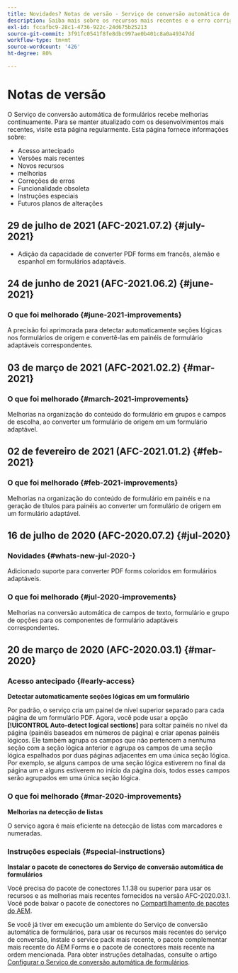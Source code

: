 ```yaml
---
title: Novidades? Notas de versão - Serviço de conversão automática de formulários
description: Saiba mais sobre os recursos mais recentes e o erro corrigido do serviço de conversão automática de formulários
exl-id: fccafbc9-28c1-4736-922c-24d675b25213
source-git-commit: 3f91fc0541f8fe8dbc997ae0b401c8a0a49347dd
workflow-type: tm+mt
source-wordcount: '426'
ht-degree: 80%

---
```


# Notas de versão

O Serviço de conversão automática de formulários recebe melhorias continuamente. Para se manter atualizado com os desenvolvimentos mais recentes, visite esta página regularmente. Esta página fornece informações sobre:

* Acesso antecipado
* Versões mais recentes
* Novos recursos
* melhorias
* Correções de erros
* Funcionalidade obsoleta
* Instruções especiais
* Futuros planos de alterações

## 29 de julho de 2021 (AFC-2021.07.2) {#july-2021}

* Adição da capacidade de converter PDF forms em francês, alemão e espanhol em formulários adaptáveis.

## 24 de junho de 2021 (AFC-2021.06.2) {#june-2021}

### O que foi melhorado {#june-2021-improvements}

A precisão foi aprimorada para detectar automaticamente seções lógicas nos formulários de origem e convertê-las em painéis de formulário adaptáveis correspondentes.

## 03 de março de 2021 (AFC-2021.02.2) {#mar-2021}

### O que foi melhorado {#march-2021-improvements}

Melhorias na organização do conteúdo do formulário em grupos e campos de escolha, ao converter um formulário de origem em um formulário adaptável.

## 02 de fevereiro de 2021 (AFC-2021.01.2) {#feb-2021}

### O que foi melhorado {#feb-2021-improvements}

Melhorias na organização do conteúdo de formulário em painéis e na geração de títulos para painéis ao converter um formulário de origem em um formulário adaptável.

## 16 de julho de 2020 (AFC-2020.07.2) {#jul-2020}

### Novidades {#whats-new-jul-2020-}

Adicionado suporte para converter PDF forms coloridos em formulários adaptáveis.

### O que foi melhorado {#jul-2020-improvements}

Melhorias na conversão automática de campos de texto, formulário e grupo de opções para os componentes de formulário adaptáveis correspondentes.


## 20 de março de 2020 (AFC-2020.03.1) {#mar-2020}

### Acesso antecipado {#early-access}

**Detectar automaticamente seções lógicas em um formulário**

Por padrão, o serviço cria um painel de nível superior separado para cada página de um formulário PDF. Agora, você pode usar a opção **[!UICONTROL Auto-detect logical sections]** para soltar painéis no nível da página (painéis baseados em números de página) e criar apenas painéis lógicos. Ele também agrupa os campos que não pertencem a nenhuma seção com a seção lógica anterior e agrupa os campos de uma seção lógica espalhados por duas páginas adjacentes em uma única seção lógica. Por exemplo, se alguns campos de uma seção lógica estiverem no final da página um e alguns estiverem no início da página dois, todos esses campos serão agrupados em uma única seção lógica.

### O que foi melhorado {#mar-2020-improvements}

**Melhorias na detecção de listas**

O serviço agora é mais eficiente na detecção de listas com marcadores e numeradas.

### Instruções especiais {#special-instructions}

**Instalar o pacote de conectores do Serviço de conversão automática de formulários**

Você precisa do pacote de conectores 1.1.38 ou superior para usar os recursos e as melhorias mais recentes fornecidos na versão AFC-2020.03.1. Você pode baixar o pacote de conectores no [Compartilhamento de pacotes do AEM](https://www.adobeaemcloud.com/content/marketplace/marketplaceProxy.html?packagePath=/content/companies/public/adobe/packages/cq650/featurepack/AFCS-Connector-2020.03.1).

Se você já tiver em execução um ambiente do Serviço de conversão automática de formulários, para usar os recursos mais recentes do serviço de conversão, instale o service pack mais recente, o pacote complementar mais recente do AEM Forms e o pacote de conectores mais recente na ordem mencionada. Para obter instruções detalhadas, consulte o artigo [Configurar o Serviço de conversão automática de formulários](configure-service.md).

